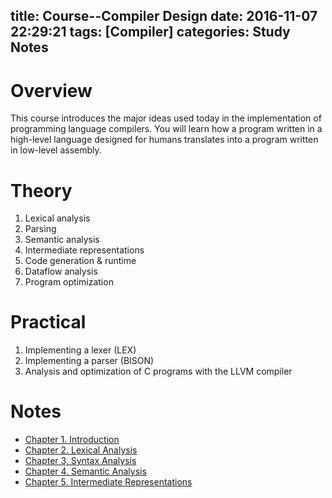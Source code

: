 title: Course--Compiler Design
date: 2016-11-07 22:29:21
tags: [Compiler]
categories: Study Notes
---

# Overview
This course introduces the major ideas used today in the implementation of programming language compilers. You will learn how a program written in a high-level language designed for humans translates into a program written in low-level assembly.  

# Theory
1. Lexical analysis
1. Parsing
1. Semantic analysis
1. Intermediate representations
1. Code generation & runtime
1. Dataflow analysis
1. Program optimization

# Practical
1. Implementing a lexer (LEX)
1. Implementing a parser (BISON)
1. Analysis and optimization of C programs with the LLVM compiler

# Notes
* [Chapter 1. Introduction](https://github.com/sulxxy/Course_Compiler_Design/tree/master/Introduction)
* [Chapter 2. Lexical Analysis](https://github.com/sulxxy/Course_Compiler_Design/tree/master/Lexical_analysis)
* [Chapter 3, Syntax Analysis](https://github.com/sulxxy/Course_Compiler_Design/tree/master/Syntax_analysis)
* [Chapter 4. Semantic Analysis](https://github.com/sulxxy/Course_Compiler_Design/tree/master/Semantic_analysis)
* [Chapter 5. Intermediate Representations](https://github.com/sulxxy/Course_Compiler_Design/tree/master/Intermediate_representations)
